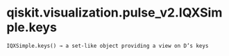 # qiskit.visualization.pulse\_v2.IQXSimple.keys

`IQXSimple.keys() → a set-like object providing a view on D’s keys`

